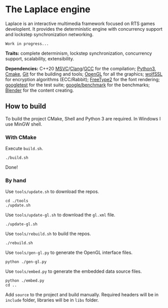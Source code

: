 #   The Laplace engine
Laplace is an interactive multimedia framework focused on RTS games developlent. It provides the deterministic engine with concurrency support and lockstep synchronization networking.

    Work in progress...

**Traits:** complete determinism, lockstep synchronization, concurrency support, scalability, extensibility.

**Dependencies:** C++20 [MSVC](https://visualstudio.microsoft.com/ru/vs/features/cplusplus/)/[Clang](https://clang.llvm.org/)/[GCC](https://gcc.gnu.org/) for the compilation; [Python3](https://www.python.org/), [Cmake](https://cmake.org/), [Git](https://git-scm.com/) for the building and tools; [OpenGL](https://www.khronos.org/registry/OpenGL/index_gl.php) for all the graphics; [wolfSSL](https://github.com/wolfSSL/wolfssl) for encryption algorithms (ECC/Rabbit); [FreeType2](https://gitlab.freedesktop.org/freetype/freetype) for the font rendering; [googletest](https://github.com/google/googletest) for the test suite; [google/benchmark](https://github.com/google/benchmark) for the benchmarks; [Blender](https://www.blender.org/) for the content creating.

##  How to build
To build the project CMake, Shell and Python 3 are required. In Windows I use MinGW shell.

### With CMake
Execute `build.sh`.

    ./build.sh

Done!

### By hand
Use `tools/update.sh` to download the repos.

    cd ./tools
    ./update.sh

Use `tools/update-gl.sh` to download the `gl.xml` file.

    ./update-gl.sh

Use `tools/rebuild.sh` to build the repos.

    ./rebuild.sh

Use `tools/gen-gl.py` to generate the OpenGL interface files.

    python ./gen-gl.py

Use `tools/embed.py` to generate the embedded data source files.

    python ./embed.py
    cd ..

Add `source` to the project and build manually. Required headers will be in `include` folder, libraries will be in `libs` folder.
